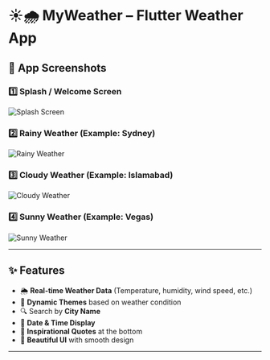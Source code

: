 # ☀️🌧 MyWeather – Flutter Weather App


## 📱 App Screenshots

### 1️⃣ Splash / Welcome Screen
![Splash Screen](screenshoots/start.png)

### 2️⃣ Rainy Weather (Example: Sydney)
![Rainy Weather](screenshoots/rain.png)

### 3️⃣ Cloudy Weather (Example: Islamabad)
![Cloudy Weather](screenshoots/cloud.png)

### 4️⃣ Sunny Weather (Example: Vegas)
![Sunny Weather](screenshoots/sunn.png)

---

## ✨ Features
- 🌦 **Real-time Weather Data** (Temperature, humidity, wind speed, etc.)
- 🎨 **Dynamic Themes** based on weather condition
- 🔍 Search by **City Name**
- 📅 **Date & Time Display**
- 📜 **Inspirational Quotes** at the bottom
- 📱 **Beautiful UI** with smooth design

---







